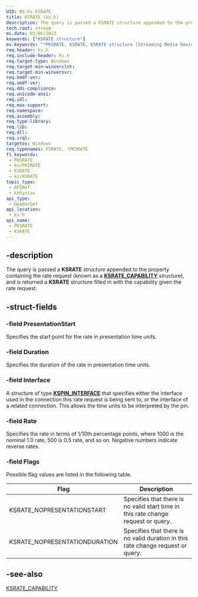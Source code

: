 ```yaml
---
UID: NS:ks.KSRATE
title: KSRATE (ks.h)
description: The query is passed a KSRATE structure appended to the property containing the rate request (known as a KSRATE_CAPABILITY structure), and is returned a KSRATE structure filled in with the capability given the rate request.
tech.root: stream
ms.date: 03/06/2023
keywords: ["KSRATE structure"]
ms.keywords: "*PKSRATE, KSRATE, KSRATE structure [Streaming Media Devices], PKSRATE, PKSRATE structure pointer [Streaming Media Devices], ks-struct_a47aa4cc-ff36-4a02-bd68-63c7ed450279.xml, ks/KSRATE, ks/PKSRATE, stream.ksrate"
req.header: ks.h
req.include-header: Ks.h
req.target-type: Windows
req.target-min-winverclnt: 
req.target-min-winversvr: 
req.kmdf-ver: 
req.umdf-ver: 
req.ddi-compliance: 
req.unicode-ansi: 
req.idl: 
req.max-support: 
req.namespace: 
req.assembly: 
req.type-library: 
req.lib: 
req.dll: 
req.irql: 
targetos: Windows
req.typenames: KSRATE, *PKSRATE
f1_keywords:
 - PKSRATE
 - ks/PKSRATE
 - KSRATE
 - ks/KSRATE
topic_type:
 - APIRef
 - kbSyntax
api_type:
 - HeaderDef
api_location:
 - ks.h
api_name:
 - PKSRATE
 - KSRATE
---
```


## -description

The query is passed a **KSRATE** structure appended to the property containing the rate request (known as a [**KSRATE_CAPABILITY**](/windows-hardware/drivers/ddi/ks/ns-ks-ksrate_capability) structure), and is returned a **KSRATE** structure filled in with the capability given the rate request.

## -struct-fields

### -field PresentationStart

Specifies the start point for the rate in presentation time units.

### -field Duration

Specifies the duration of the rate in presentation time units.

### -field Interface

A structure of type [**KSPIN_INTERFACE**](/windows-hardware/drivers/stream/kspin-interface-structure) that specifies either the interface used in the connection this rate request is being sent to, or the interface of a related connection. This allows the time units to be interpreted by the pin.

### -field Rate

Specifies the rate in terms of 1/10th percentage points, where 1000 is the nominal 1.0 rate, 500 is 0.5 rate, and so on. Negative numbers indicate reverse rates.

### -field Flags

Possible flag values are listed in the following table.

| Flag | Description |
|---|---|
| KSRATE_NOPRESENTATIONSTART | Specifies that there is no valid start time in this rate change request or query. |
| KSRATE_NOPRESENTATIONDURATION | Specifies that there is no valid duration in this rate change request or query. |

## -see-also

[KSRATE_CAPABILITY](/windows-hardware/drivers/ddi/ks/ns-ks-ksrate_capability)
